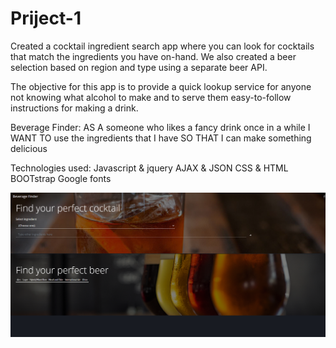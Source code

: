 # Priject-1

Created a cocktail ingredient search app where you can look for cocktails that match the ingredients you have on-hand. We also created a beer selection based on region and type using a separate beer API.

The objective for this app is to provide a quick lookup service for anyone not knowing what alcohol to make and to serve them easy-to-follow instructions for making a drink.

Beverage Finder: 
AS A someone who likes a fancy drink once in a while
I WANT TO use the ingredients that I have 
SO THAT I can make something delicious

Technologies used: 
Javascript & jquery
AJAX & JSON
CSS & HTML
BOOTstrap
Google fonts

![](screenshot.png)
